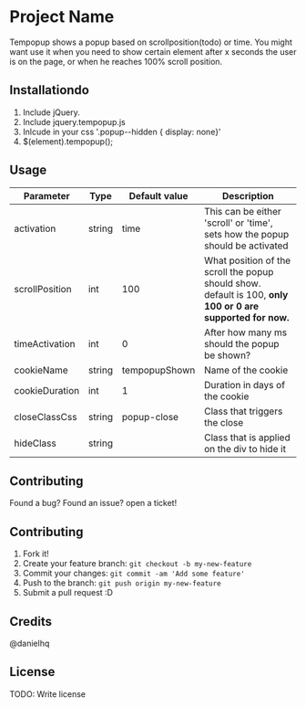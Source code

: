 # Project Name

Tempopup shows a popup based on scrollposition(todo) or time.
You might want use it when  you need to show certain element after x seconds the user is on the page, or when he reaches 100% scroll position.

## Installationdo

1. Include jQuery.
2. Include jquery.tempopup.js
3. Inlcude in your css '.popup--hidden { display: none}'
3. $(element).tempopup();

## Usage

| Parameter      | Type   | Default value | Description                                                                                                 |
|----------------|--------|---------------|-------------------------------------------------------------------------------------------------------------|
| activation     | string |      time     | This can be either 'scroll' or 'time', sets how the popup should be activated                               |
| scrollPosition |   int  | 100           | What position of the scroll the popup should show. default is 100, **only 100 or 0 are supported for now.** |
| timeActivation |   int  | 0             | After how many ms should the popup be shown?                                                                |
| cookieName     | string | tempopupShown | Name of the cookie                                                                                          |
| cookieDuration |   int  | 1             | Duration in days of the cookie                                                                              |
| closeClassCss  | string | popup-close   | Class that triggers the close                                                                               |
| hideClass      | string |               | Class that is applied on the div to hide it                                                                 |                                                         |

## Contributing

Found a bug? Found an issue? open a ticket!

## Contributing

1. Fork it!
2. Create your feature branch: `git checkout -b my-new-feature`
3. Commit your changes: `git commit -am 'Add some feature'`
4. Push to the branch: `git push origin my-new-feature`
5. Submit a pull request :D


## Credits

@danielhq

## License

TODO: Write license